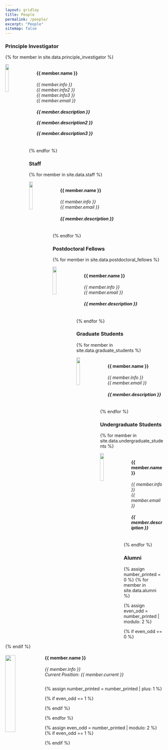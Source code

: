 ```yaml
---
layout: gridlay
title: People
permalink: /people/
excerpt: "People"
sitemap: false
---
```


### Principle Investigator
{% for member in site.data.principle_investigator %}

<div class="col-sm-12 clearfix">
  <img src="{{ site.url }}{{ site.baseurl }}/images/people/{{ member.photo }}" class="img-responsive" width="15%" style="float: left" />
  <ul style="overflow: hidden">
  <h4>{{ member.name }}</h4>
  <i>{{ member.info }}<br> {{ member.info2 }}<br> {{ member.info3 }}<br> {{ member.email }} </i>
  <h5> {{ member.description }} <br><br> {{ member.description2 }} <br><br> {{ member.description3 }} </h5>
  </ul>
</div>

{% endfor %}

### Staff
{% for member in site.data.staff %}

<div class="col-sm-12 clearfix">
  <img src="{{ site.url }}{{ site.baseurl }}/images/people/{{ member.photo }}" class="img-responsive" width="15%" style="float: left" />
  <ul style="overflow: hidden">
  <h4>{{ member.name }}</h4>
  <i>{{ member.info }}<br> {{ member.email }}</i>
  <h5> {{ member.description }} </h5>
  </ul>
</div>

{% endfor %}

### Postdoctoral Fellows
{% for member in site.data.postdoctoral_fellows %}

<div class="col-sm-12 clearfix">
  <img src="{{ site.url }}{{ site.baseurl }}/images/people/{{ member.photo }}" class="img-responsive" width="15%" style="float: left" />
  <ul style="overflow: hidden">
  <h4>{{ member.name }}</h4>
  <i>{{ member.info }}<br> {{ member.email }}</i>
  <h5> {{ member.description }} </h5>
  </ul>
</div>

{% endfor %}

### Graduate Students
{% for member in site.data.graduate_students %}

<div class="col-sm-12 clearfix">
  <img src="{{ site.url }}{{ site.baseurl }}/images/people/{{ member.photo }}" class="img-responsive" width="15%" style="float: left" />
  <ul style="overflow: hidden">
  <h4>{{ member.name }}</h4>
  <i>{{ member.info }}<br> {{ member.email }}</i>
  <h5> {{ member.description }} </h5>
  </ul>
</div>

{% endfor %}

### Undergraduate Students
{% for member in site.data.undergraduate_students %}

<div class="col-sm-12 clearfix">
  <img src="{{ site.url }}{{ site.baseurl }}/images/people/{{ member.photo }}" class="img-responsive" width="15%" style="float: left" />
  <ul style="overflow: hidden">
  <h4>{{ member.name }}</h4>
  <i>{{ member.info }}<br> {{ member.email }}</i>
  <h5> {{ member.description }} </h5>
  </ul>
</div> 

{% endfor %}

### Alumni
{% assign number_printed = 0 %}
{% for member in site.data.alumni %}

{% assign even_odd = number_printed | modulo: 2 %}

{% if even_odd == 0 %}
<div class="row">
{% endif %}

<div class="col-sm-6 clearfix">
  <img src="{{ site.url }}{{ site.baseurl }}/images/people/{{ member.photo }}" class="img-responsive" width="25%" style="float: left" />
  <h4>{{ member.name }}</h4>
  <i>{{ member.info }}<br>Current Position: {{ member.current }}</i>
  <ul style="overflow: hidden">

  </ul>
</div>

{% assign number_printed = number_printed | plus: 1 %}

{% if even_odd == 1 %}
</div>
{% endif %}

{% endfor %}

{% assign even_odd = number_printed | modulo: 2 %}
{% if even_odd == 1 %}
</div>
{% endif %}
